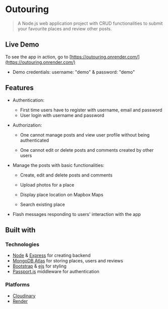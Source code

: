 # Outouring
> A Node.js web application project with CRUD functionalities to submit your favourite places and review other posts.

## Live Demo

To see the app in action, go to [https://outouring.onrender.com/](https://outouring.onrender.com/)
- Demo credentials: username: "demo" & password: "demo"

## Features

* Authentication:
  
  * First time users have to register with username, email and password
  * User login with username and password

* Authorization:

  * One cannot manage posts and view user profile without being authenticated

  * One cannot edit or delete posts and comments created by other users

* Manage the posts with basic functionalities:

  * Create, edit and delete posts and comments

  * Upload photos for a place

  * Display place location on Mapbox Maps
  
  * Search existing place

* Flash messages responding to users' interaction with the app

## Built with

### Technologies
* [Node](https://nodejs.org/en) & [Express](https://expressjs.com/) for creating backend
* [MongoDB Atlas](https://www.mongodb.com/atlas) for storing places, users and reviews
* [Bootstrap](https://getbootstrap.com/) & [ejs](https://ejs.co/) for styling
* [Passport.js](http://www.passportjs.org/) middleware for authentication

### Platforms

* [Cloudinary](https://cloudinary.com/)
* [Render](https://render.com/)
